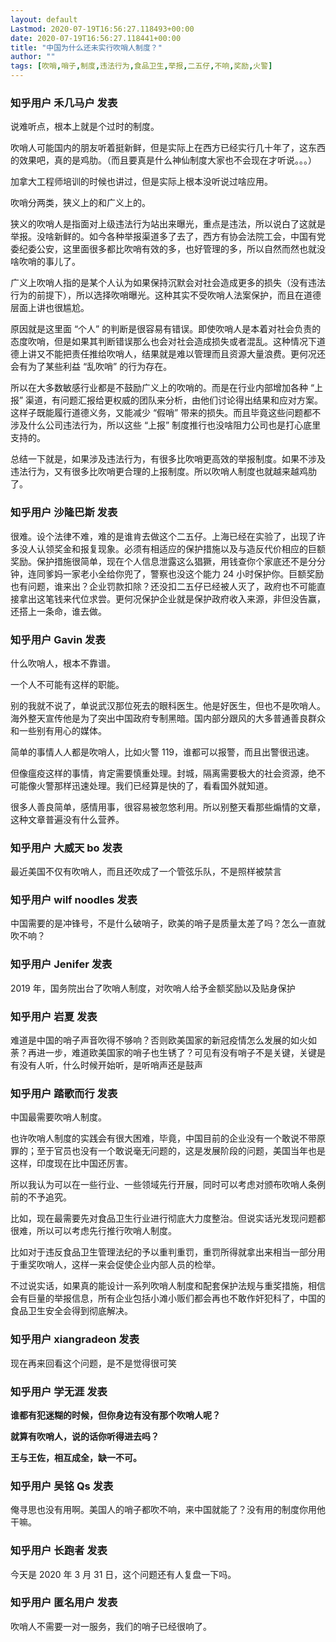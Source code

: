 ```yaml
---
layout: default
Lastmod: 2020-07-19T16:56:27.118493+00:00
date: 2020-07-19T16:56:27.118441+00:00
title: "中国为什么还未实行吹哨人制度？"
author: ""
tags: [吹哨,哨子,制度,违法行为,食品卫生,举报,二五仔,不响,奖励,火警]
---
```



    
### 知乎用户 禾几马户 发表
    
说难听点，根本上就是个过时的制度。

吹哨人可能国内的朋友听着挺新鲜，但是实际上在西方已经实行几十年了，这东西的效果吧，真的是鸡肋。（而且要真是什么神仙制度大家也不会现在才听说。。。）

加拿大工程师培训的时候也讲过，但是实际上根本没听说过啥应用。

吹哨分两类，狭义上的和广义上的。

狭义的吹哨人是指面对上级违法行为站出来曝光，重点是违法，所以说白了这就是举报。没啥新鲜的。如今各种举报渠道多了去了，西方有协会法院工会，中国有党委纪委公安，这里面很多都比吹哨有效的多，也好管理的多，所以自然而然也就没啥吹哨的事儿了。

广义上吹哨人指的是某个人认为如果保持沉默会对社会造成更多的损失（没有违法行为的前提下），所以选择吹哨曝光。这种其实不受吹哨人法案保护，而且在道德层面上讲也很尴尬。

原因就是这里面 “个人” 的判断是很容易有错误。即使吹哨人是本着对社会负责的态度吹哨，但是如果其判断错误那么也会对社会造成损失或者混乱。这种情况下道德上讲又不能把责任推给吹哨人，结果就是难以管理而且资源大量浪费。更何况还会有为了某些利益 “乱吹哨” 的行为存在。

所以在大多数敏感行业都是不鼓励广义上的吹哨的。而是在行业内部增加各种 “上报” 渠道，有问题汇报给更权威的团队来分析，由他们讨论得出结果和应对方案。这样子既能履行道德义务，又能减少 “假哨” 带来的损失。而且毕竟这些问题都不涉及什么公司违法行为，所以这些 “上报” 制度推行也没啥阻力公司也是打心底里支持的。

总结一下就是，如果涉及违法行为，有很多比吹哨更高效的举报制度。如果不涉及违法行为，又有很多比吹哨更合理的上报制度。所以吹哨人制度也就越来越鸡肋了。
    
    
    
    
### 知乎用户 沙隆巴斯 发表
    
很难。设个法律不难，难的是谁肯去做这个二五仔。上海已经在实验了，出现了许多没人认领奖金和报复现象。必须有相适应的保护措施以及与造反代价相应的巨额奖励。保护措施很简单，现在个人信息泄露这么猖獗，用钱查你个家底还不是分分钟，连同爹妈一家老小全给你兜了，警察也没这个能力 24 小时保护你。巨额奖励也有问题，谁来出？企业罚款扣除？还没扣二五仔已经被人灭了，政府也不可能直接拿出这笔钱来代位求尝。更何况保护企业就是保护政府收入来源，非但没告赢，还搭上一条命，谁去做。
    
    
    
    
### 知乎用户 Gavin 发表
    
什么吹哨人，根本不靠谱。

一个人不可能有这样的职能。

别的我就不说了，单说武汉那位死去的眼科医生。他是好医生，但也不是吹哨人。海外整天宣传他是为了突出中国政府专制黑暗。国内部分跟风的大多普通善良群众和一些别有用心的媒体。

简单的事情人人都是吹哨人，比如火警 119，谁都可以报警，而且出警很迅速。

但像瘟疫这样的事情，肯定需要慎重处理。封城，隔离需要极大的社会资源，绝不可能像火警那样迅速处理。我们已经算是快的了，看看国外就知道。

很多人善良简单，感情用事，很容易被忽悠利用。所以别整天看那些煽情的文章，这种文章普遍没有什么营养。
    
    
    
    
### 知乎用户 大威天 bo 发表
    
最近美国不仅有吹哨人，而且还吹成了一个管弦乐队，不是照样被禁言
    
    
    
    
### 知乎用户  wilf noodles 发表
    
中国需要的是冲锋号，不是什么破哨子，欧美的哨子是质量太差了吗？怎么一直就吹不响？
    
    
    
    
### 知乎用户 Jenifer 发表
    
2019 年，国务院出台了吹哨人制度，对吹哨人给予金额奖励以及贴身保护
    
    
    
    
### 知乎用户 岩夏 发表
    
难道是中国的哨子声音吹得不够响？否则欧美国家的新冠疫情怎么发展的如火如荼？再进一步，难道欧美国家的哨子也生锈了？可见有没有哨子不是关键，关键是有没有人听，什么时候开始听，是听哨声还是鼓声
    
    
    
    
### 知乎用户 踏歌而行 发表
    
中国最需要吹哨人制度。

也许吹哨人制度的实践会有很大困难，毕竟，中国目前的企业没有一个敢说不带原罪的；至于官员也没有一个敢说毫无问题的，这是发展阶段的问题，美国当年也是这样，印度现在比中国还厉害。

所以我认为可以在一些行业、一些领域先行开展，同时可以考虑对颁布吹哨人条例前的不予追究。

比如，现在最需要先对食品卫生行业进行彻底大力度整治。但说实话光发现问题都很难，所以可以考虑先行推行吹哨人制度。

比如对于违反食品卫生管理法纪的予以重判重罚，重罚所得就拿出来相当一部分用于重奖吹哨人，这样一来会促使企业内部人员的检举。

不过说实话，如果真的能设计一系列吹哨人制度和配套保护法规与重奖措施，相信会有巨量的举报信息，所有企业包括小滩小贩们都会再也不敢作奸犯科了，中国的食品卫生安全会得到彻底解决。
    
    
    
    
### 知乎用户 xiangradeon 发表
    
现在再来回看这个问题，是不是觉得很可笑
    
    
    
    
### 知乎用户 学无涯 发表
    
**谁都有犯迷糊的时候，但你身边有没有那个吹哨人呢？**

**就算有吹哨人，说的话你听得进去吗？**

**王与王佐，相互成全，缺一不可。**
    
    
    
    
### 知乎用户 吴铭 Qs 发表
    
俺寻思也没有用啊。美国人的哨子都吹不响，来中国就能了？没有用的制度你用他干嘛。
    
    
    
    
### 知乎用户 长跑者 发表
    
今天是 2020 年 3 月 31 日，这个问题还有人复盘一下吗。
    
    
    
    
### 知乎用户 匿名用户 发表
    
吹哨人不需要一对一服务，我们的哨子已经很响了。
    
    
    

